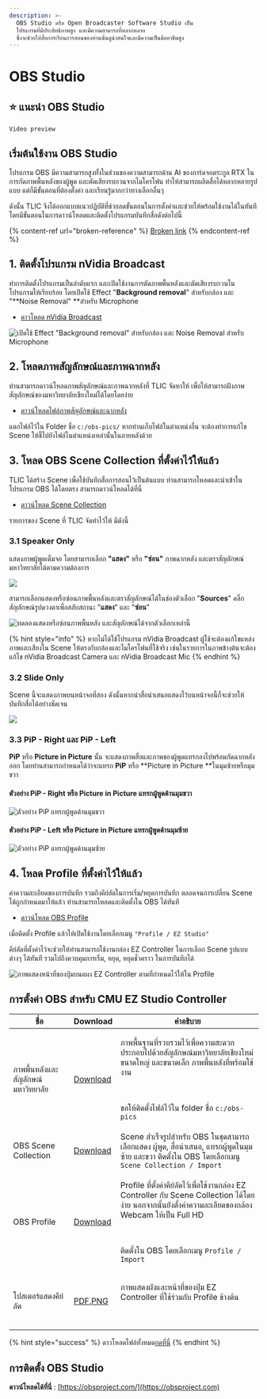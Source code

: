 ```yaml
---
description: >-
  OBS Studio หรือ Open Broadcaster Software Studio เป็น
  โปรแกรมที่มีประสิทธิภาพสูง และมีความสามารถที่หลากหลาย
  ซึ่งจะช่วยให้สื่อการเรียนการสอนของท่านนั้นดูน่าสนใจและมีความเป็นมืออาชีพสูง
---
```


# OBS Studio

## :star: แนะนำ OBS Studio

```
Video preview
```

## เริ่มต้นใช้งาน OBS Studio

&#x20;         โปรแกรม OBS มีความสามารถสูงทั้งในส่วนของความสามารถด้าน AI ของการ์ดจอตระกูล RTX ในการกัดภาพพื้นหลังของผู้พูด และตัดเสียงรบกวนจากไมโครโฟน  ทำให้สามารถผลิตสื่อได้หลากหลายรูปแบบ แต่ก็มีขั้นตอนที่ต้องตั้งค่า และเรียนรู้มากกว่าทางเลือกอื่นๆ &#x20;

&#x20;         ดังนั้น TLIC จึงได้ออกแบบแนวปฏิบัติที่ช่วยลดขั้นตอนในการตั้งค่าและช่วยให้พร้อมใช้งานได้ในทันที โดยมีขั้นตอนในการดาวน์โหลดและติดตั้งโปรแกรมบันทึกสื่อดังต่อไปนี้

{% content-ref url="broken-reference" %}
[Broken link](broken-reference)
{% endcontent-ref %}

## 1. ติดตั้งโปรแกรม nVidia Broadcast  <a href="1-nvidia-broadcast" id="1-nvidia-broadcast"></a>

&#x20;         ทำการติดตั้งโปรแกรมเป็นลำดับแรก และเปิดใช้งานการตัดภาพพื้นหลังและตัดเสียงรบกวนในโปรแกรมให้เรียบร้อย โดยเปิดใช้ Effect "**Background removal**" สำหรับกล้อง และ "**Noise Removal" **สำหรับ Microphone

* [ดาวโหลด nVidia Broadcast](https://drive.google.com/drive/u/2/folders/1Yn0Lp0pvyA1u6dWYfmNOop2Uml6ARj6Q)

![เปิดใช้ Effect "Background removal" สำหรับกล้อง และ Noise Removal สำหรับ Microphone](https://gblobscdn.gitbook.com/assets%2F-MacQbJEhin4rokH3Cup%2F-Mb11GznRqeEU6YNCfJ6%2F-Mb196R\_9s-ua9mG\_y8R%2Fimage.png?alt=media\&token=5f7e7af3-16e8-4757-a617-d0847b11c8e6)

## 2. โหลดภาพสัญลักษณ์และภาพฉากหลัง <a href="2" id="2"></a>

&#x20;         ท่านสามารถดาวน์โหลดภาพสัญลักษณ์และภาพฉากหลังที่ TLIC จัดหาให้ เพื่อให้สามารถฝังภาพสัญลักษณ์ของมหาวิทยาลัยเชียงใหม่ได้โดยโดยง่าย

* [ดาวน์โหลดไฟล์ภาพสัญลักษณ์และฉากหลัง](https://drive.google.com/drive/u/2/folders/1Yn0Lp0pvyA1u6dWYfmNOop2Uml6ARj6Qhttps://drive.google.com/drive/u/2/folders/1Yn0Lp0pvyA1u6dWYfmNOop2Uml6ARj6Q)

&#x20;         แตกไฟล์ไว้ใน Folder ชื่อ `c:/obs-pics/` หากท่านเก็บไฟล์ในตำแหน่งอื่น จะต้องทำการแก้ไข Scene ให้ชี้ไปยังไฟล์ในตำแหน่งเหล่านั้นในภายหลังด้วย

## 3. โหลด OBS Scene Collection ที่ตั้งค่าไว้ให้แล้ว <a href="3-obs-scene-collection" id="3-obs-scene-collection"></a>

&#x20;         TLIC ได้สร้าง Scene เพื่อใช้บันทึกสื่อการสอนไว้เป็นต้นแบบ ท่านสามารถโหลดและนำเข้าในโปรแกรม OBS ได้โดยตรง สามารถดาวน์โหลดได้ที่นี่

* [ดาวน์โหลด Scene Collection](https://drive.google.com/drive/u/2/folders/1Yn0Lp0pvyA1u6dWYfmNOop2Uml6ARj6Qhttps://drive.google.com/drive/u/2/folders/1Yn0Lp0pvyA1u6dWYfmNOop2Uml6ARj6Qhttps://drive.google.com/drive/u/2/folders/1Yn0Lp0pvyA1u6dWYfmNOop2Uml6ARj6Q)

รายการของ Scene ที่ TLIC จัดทำไว้ให้ มีดังนี้

### 3.1 Speaker Only <a href="3-1-speaker-only" id="3-1-speaker-only"></a>

&#x20;         แสดงภาพผู้พูดเต็มจอ โดยสามารถเลือก **"แสดง"** หรือ **"ซ่อน"** ภาพฉากหลัง และตราสัญลักษณ์มหาวิทยาลัยได้ตามความต้องการ

![](https://gblobscdn.gitbook.com/assets%2F-MacQbJEhin4rokH3Cup%2F-Mb11GznRqeEU6YNCfJ6%2F-Mb17aADETL0Q1x12NGm%2Fimage.png?alt=media\&token=bd8a1c35-c694-4263-b00a-c3f312fad088)

สามารถเลือกแสดงหรือซ่อนภาพพื้นหลังและตราสัญลักษณ์ได้ในช่องตัวเลือก "**Sources**" คลิ๊กสัญลักษณ์รูปดวงตาเพื่อสลับสถานะ "**แสดง**" และ "**ซ่อน**"

![ทดลองแสดงหรือซ่อนภาพพื้นหลัง และสัญลักษณ์ได้จากตัวเลือกเหล่านี้](https://gblobscdn.gitbook.com/assets%2F-MacQbJEhin4rokH3Cup%2F-Mb11GznRqeEU6YNCfJ6%2F-Mb17sgOT2jt9iEkaOzR%2Fimage.png?alt=media\&token=d7cc43c1-3897-40aa-99d9-027feadc5327)

{% hint style="info" %}
หากไม่ได้ใช้โปรแกรม nVidia Broadcast ผู้ใช้จะต้องแก้ไขแหล่งภาพและเสียงใน Scene ให้ตรงกับกล้องและไมโครโฟนที่ใช้จริง เช่นในรายการในภาพข้างต้นจะต้องแก้ไข nVidia Broadcast Camera และ nVidia Broadcast Mic&#x20;
{% endhint %}

### 3.2 Slide Only <a href="3-2-slide-only" id="3-2-slide-only"></a>

&#x20;          Scene นี้จะแสดงภาพบนหน้าจอที่สอง ดังนั้นหากนำสื่อนำเสนอแสดงไว้บนหน้าจอนี้ก็จะช่วยให้บันทึกสื่อได้อย่างชัดเจน

![](https://gblobscdn.gitbook.com/assets%2F-MacQbJEhin4rokH3Cup%2F-Mb11GznRqeEU6YNCfJ6%2F-Mb16gyAG2aVPwW3o0im%2Fimage.png?alt=media\&token=201bd04c-aa78-4a5a-a507-4ebdffaa9630)

### 3.3 PiP - Right และ PiP - Left <a href="3-3-pip-right-pip-left" id="3-3-pip-right-pip-left"></a>

&#x20;         **PiP** หรือ **Picture in Picture** นั้น จะแสดงภาพสื่อและภาพของผู้พูดแทรกลงไปพร้อมกัดฉากหลังออก โดยท่านสามารถกำหนดได้ว่าจะแทรก **PiP** หรือ **Picture in Picture **ในมุมซ้ายหรือมุมขวา&#x20;

#### ตัวอย่าง  PiP - Right หรือ **Picture in Picture** แทรกผู้พูดด้านมุมขวา

![ตัวอย่าง PiP แทรกผู้พูดด้านมุมขวา](https://gblobscdn.gitbook.com/assets%2F-MacQbJEhin4rokH3Cup%2F-Mb19JFcF2zQ-45d-mbE%2F-Mb19vyL8voQQPoYnGZT%2Fimage.png?alt=media\&token=a90e3041-d919-4eba-9ca7-da846a8a9a54)

#### ตัวอย่าง  PiP - Left หรือ **Picture in Picture** แทรกผู้พูดด้านมุมซ้าย

![ตัวอย่าง PiP แทรกผู้พูดด้านมุมซ้าย](https://gblobscdn.gitbook.com/assets%2F-MacQbJEhin4rokH3Cup%2F-Mb19JFcF2zQ-45d-mbE%2F-Mb1ADdbdhZFR8cR6xqg%2Fimage.png?alt=media\&token=12f51364-116a-4c09-af95-0a2bdd97baa7)

## 4. โหลด Profile ที่ตั้งค่าไว้ให้แล้ว <a href="4-profile" id="4-profile"></a>

&#x20;         ค่าความละเอียดของการบันทึก รวมถึงคีย์ลัดในการเริ่ม/หยุดการบันทึก ตลอดจนการเปลี่ยน Scene ได้ถูกกำหนดมาให้แล้ว ท่านสามารถโหลดและติดตั้งใน OBS ได้ทันที

* [ดาวน์โหลด OBS Profile ](https://drive.google.com/drive/u/2/folders/1Yn0Lp0pvyA1u6dWYfmNOop2Uml6ARj6Q)

เมื่อติดตั้ง Profile แล้วให้เปิดใช้งานโดยเลือกเมนู `"Profile / EZ Studio"`

&#x20;         คีย์ลัดที่ตั้งค่าไว้จะช่วยให้ท่านสามารถใช้งานกล่อง EZ Controller ในการเลือก Scene รูปแบบต่างๆ ได้ทันที รวมไปถึงควบคุมการเริ่ม, หยุด, หยุดชั่วคราว ในการบันทึกได้

![ภาพแสดงหน้าที่ของปุ่มบนแผง EZ Controller ตามที่กำหนดไว้ให้ใน Profile](https://gblobscdn.gitbook.com/assets%2F-MacQbJEhin4rokH3Cup%2F-Mb1B61xAkZ\_u3NFpZm4%2F-Mb1DaL15vKIiaRm5bhf%2Fimage.png?alt=media\&token=1dfb3743-4d9d-40a2-b03b-9b534ada7330)

## การตั้งค่า OBS สำหรับ CMU EZ Studio Controller <a href="obs-ez-studio" id="obs-ez-studio"></a>

| ชื่อ                               | Download                                                                                                                                                                                                                                                                                                                                                                                                                                                                                                                                                                                                                                                                                                                                                                                                                                                                                                                                                                                                                                                                                                              | คำอธิบาย                                                                                                                                                                                                                                |
| ---------------------------------- | --------------------------------------------------------------------------------------------------------------------------------------------------------------------------------------------------------------------------------------------------------------------------------------------------------------------------------------------------------------------------------------------------------------------------------------------------------------------------------------------------------------------------------------------------------------------------------------------------------------------------------------------------------------------------------------------------------------------------------------------------------------------------------------------------------------------------------------------------------------------------------------------------------------------------------------------------------------------------------------------------------------------------------------------------------------------------------------------------------------------- | --------------------------------------------------------------------------------------------------------------------------------------------------------------------------------------------------------------------------------------- |
| ภาพพื้นหลังและสัญลักษณ์มหาวิทยาลัย | [Download](https://o365cmu-my.sharepoint.com/personal/arnan\_s\_cmu\_ac\_th1/\_layouts/15/onedrive.aspx?id=%2Fpersonal%2Farnan%5Fs%5Fcmu%5Fac%5Fth1%2FDocuments%2FITSC%2FTLIC%2FEz%20Studio%2FOBS%20Settings%2Fobs%2Dpics%2Ezip\&parent=%2Fpersonal%2Farnan%5Fs%5Fcmu%5Fac%5Fth1%2FDocuments%2FITSC%2FTLIC%2FEz%20Studio%2FOBS%20Settings\&originalPath=aHR0cHM6Ly9vMzY1Y211LW15LnNoYXJlcG9pbnQuY29tLzp1Oi9nL3BlcnNvbmFsL2FybmFuX3NfY211X2FjX3RoMS9FY3Y2cG4yZExIbE9wQXJsQWYtMXJCY0JJc3FFVXJ6YklRZ2VtWW5VdDN3OU9nP3J0aW1lPTFWUmRkZzhyMlVn)                                                                                                                                                                                                                                                                                                                                                                                                                                                                                                                                                                             | <p>ภาพพื้นฐานที่รวบรวมไว้เพื่อความสะดวก ประกอบไปด้วยสัญลักษณ์มหาวิทยาลัยเชียงใหม่ ขนาดใหญ่ และขนาดเล็ก ภาพพื้นหลังที่พร้อมใช้งาน</p><p>​</p><p>ขอให้ติดตั้งไฟล์ไว้ใน folder ชื่อ <code>c:/obs-pics</code></p>                           |
| OBS Scene Collection               | [Download](https://o365cmu-my.sharepoint.com/personal/arnan\_s\_cmu\_ac\_th1/\_layouts/15/onedrive.aspx?id=%2Fpersonal%2Farnan%5Fs%5Fcmu%5Fac%5Fth1%2FDocuments%2FITSC%2FTLIC%2FEz%20Studio%2FOBS%20Settings%2FTLIC%5FEZ%5FStudio%2Ejson\&parent=%2Fpersonal%2Farnan%5Fs%5Fcmu%5Fac%5Fth1%2FDocuments%2FITSC%2FTLIC%2FEz%20Studio%2FOBS%20Settings\&originalPath=aHR0cHM6Ly9vMzY1Y211LW15LnNoYXJlcG9pbnQuY29tLzp1Oi9nL3BlcnNvbmFsL2FybmFuX3NfY211X2FjX3RoMS9FZWJhM21lTGJONUJwX3NTeWtzRGdmSUJhb19kWWJsS01IVkVYVG5MUVdnZi1BP3J0aW1lPTFIeXVTcFlwMlVn)                                                                                                                                                                                                                                                                                                                                                                                                                                                                                                                                                                    | Scene สำเร็จรูปสำหรับ OBS ในชุดสามารถเลือกแสดง ผู้พูด, สื่อนำเสนอ, แทรกผู้พูดในมุมซ้าย และขวา ติดตั้งใน OBS โดยเลือกเมนู `Scene Collection / Import`                                                                                    |
| OBS Profile                        | [Download](https://o365cmu-my.sharepoint.com/personal/arnan\_s\_cmu\_ac\_th1/\_layouts/15/onedrive.aspx?id=%2Fpersonal%2Farnan%5Fs%5Fcmu%5Fac%5Fth1%2FDocuments%2FITSC%2FTLIC%2FEz%20Studio%2FOBS%20Settings%2FEZ%5FStudio%5FProfile%2Ezip\&parent=%2Fpersonal%2Farnan%5Fs%5Fcmu%5Fac%5Fth1%2FDocuments%2FITSC%2FTLIC%2FEz%20Studio%2FOBS%20Settings\&originalPath=aHR0cHM6Ly9vMzY1Y211LW15LnNoYXJlcG9pbnQuY29tLzp1Oi9nL3BlcnNvbmFsL2FybmFuX3NfY211X2FjX3RoMS9FYlh2NFlpOUlzMVBvMzlyT2E1TWVTNEIwS2pQX2VLZ01vRVZtWGxudDNtZ2N3P3J0aW1lPUlIMTRVNVlwMlVn)                                                                                                                                                                                                                                                                                                                                                                                                                                                                                                                                                                  | <p>Profile ที่ตั้งค่าคีย์ลัดไว้เพื่อใช้งานกล่อง EZ Controller กับ Scene Collection ได้โดยง่าย นอกจากนั้นยังตั้งค่าความละเอียดของกล้อง Webcam ให้เป็น Full HD</p><p>​</p><p>ติดตั้งใน OBS โดยเลือกเมนู <code>Profile / Import</code></p> |
| โปสเตอร์แสดงคีย์ลัด                | [PDF](https://o365cmu-my.sharepoint.com/personal/arnan\_s\_cmu\_ac\_th1/\_layouts/15/onedrive.aspx?id=%2Fpersonal%2Farnan%5Fs%5Fcmu%5Fac%5Fth1%2FDocuments%2FITSC%2FTLIC%2FEz%20Studio%2FOBS%20Settings%2FEz%20Controller%20Key%20Mappings%2Epdf\&parent=%2Fpersonal%2Farnan%5Fs%5Fcmu%5Fac%5Fth1%2FDocuments%2FITSC%2FTLIC%2FEz%20Studio%2FOBS%20Settings\&originalPath=aHR0cHM6Ly9vMzY1Y211LW15LnNoYXJlcG9pbnQuY29tLzpiOi9nL3BlcnNvbmFsL2FybmFuX3NfY211X2FjX3RoMS9FWElMZlVvXzB0Qkx2LWNhZG5GNURvRUJib2VhSVNLTkNoNUNqOHZsWXpydFZBP3J0aW1lPUJMUnhYSllwMlVn),[PNG](https://o365cmu-my.sharepoint.com/personal/arnan\_s\_cmu\_ac\_th1/\_layouts/15/onedrive.aspx?id=%2Fpersonal%2Farnan%5Fs%5Fcmu%5Fac%5Fth1%2FDocuments%2FITSC%2FTLIC%2FEz%20Studio%2FOBS%20Settings%2Fez%20controller%20key%20mappings%2Epng\&parent=%2Fpersonal%2Farnan%5Fs%5Fcmu%5Fac%5Fth1%2FDocuments%2FITSC%2FTLIC%2FEz%20Studio%2FOBS%20Settings\&originalPath=aHR0cHM6Ly9vMzY1Y211LW15LnNoYXJlcG9pbnQuY29tLzppOi9nL3BlcnNvbmFsL2FybmFuX3NfY211X2FjX3RoMS9FZHpzWDVmX2ptUk1oTkV3VnRoOG1Zd0JSTWFiNUdVSktkSy02MUxSQWkyYTl3P3J0aW1lPXFMNDBaSllwMlVn) | <p>ภาพแสดงผังและหน้าที่ของปุ่ม EZ Controller ที่ใช้ร่วมกับ Profile ข้างต้น</p><p>​</p>                                                                                                                                                  |

{% hint style="success" %}
ดาวโหลดไฟล์ทั้งหมด[กดที่นี่](https://drive.google.com/drive/folders/1Yn0Lp0pvyA1u6dWYfmNOop2Uml6ARj6Q?usp=sharing)
{% endhint %}

## การติดตั้ง OBS Studio&#x20;

**ดาวน์โหลดได้ที่นี่** : [https://obsproject.com/](https://obsproject.com)
